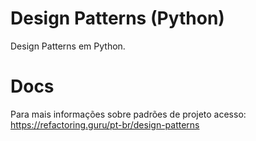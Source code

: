 # Design Patterns (Python)
Design Patterns em Python.

# Docs
Para mais informações sobre padrões de projeto acesso: https://refactoring.guru/pt-br/design-patterns

